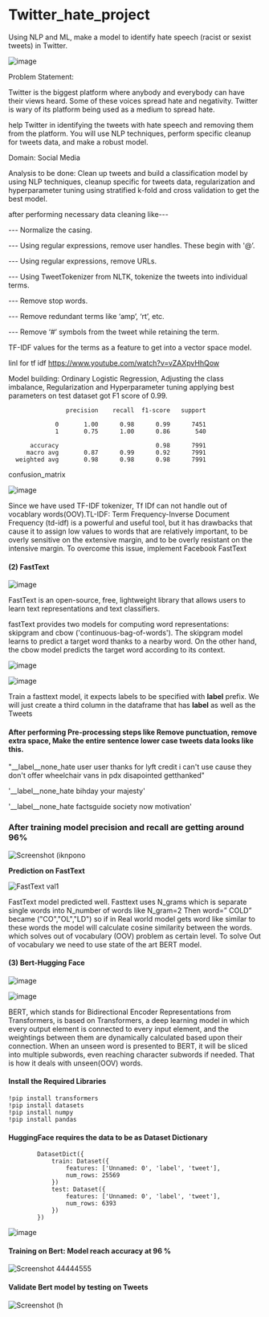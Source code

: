 # Twitter_hate_project

Using NLP and ML, make a model to identify hate speech (racist or sexist tweets) in Twitter.

![image](https://user-images.githubusercontent.com/94167271/234070679-933f1193-1438-4818-a79a-4ab0997b5014.png)


Problem Statement: 

Twitter is the biggest platform where anybody and everybody can have their views heard. Some of these voices spread hate and negativity. Twitter is wary of its platform being used as a medium  to spread hate. 

help Twitter in identifying the tweets with hate speech and removing them from the platform. You will use NLP techniques, perform specific cleanup for tweets data, and make a robust model.

Domain: Social Media

Analysis to be done: Clean up tweets and build a classification model by using NLP techniques, cleanup specific for tweets data, regularization and hyperparameter tuning using stratified k-fold and cross validation to get the best model.


after performing necessary data cleaning like---

--- Normalize the casing.

--- Using regular expressions, remove user handles. These begin with '@’.

--- Using regular expressions, remove URLs.

--- Using TweetTokenizer from NLTK, tokenize the tweets into individual terms.

--- Remove stop words.

--- Remove redundant terms like ‘amp’, ‘rt’, etc.

--- Remove ‘#’ symbols from the tweet while retaining the term.

TF-IDF values for the terms as a feature to get into a vector space model.

linl for tf idf https://www.youtube.com/watch?v=vZAXpvHhQow

Model building: Ordinary Logistic Regression, Adjusting the class imbalance, Regularization and Hyperparameter tuning applying best parameters on test dataset got F1 score of 0.99.


                    precision    recall  f1-score   support

                 0       1.00      0.98      0.99      7451
                 1       0.75      1.00      0.86       540

          accuracy                           0.98      7991
         macro avg       0.87      0.99      0.92      7991
      weighted avg       0.98      0.98      0.98      7991



confusion_matrix

![image](https://user-images.githubusercontent.com/94167271/189967508-5a85797c-29ac-4afd-ad93-861c19f79878.png)

Since we have used TF-IDF tokenizer, Tf IDf can not handle out of vocablary words(OOV).TL-IDF: Term Frequency-Inverse Document Frequency (td-idf) is a powerful and useful tool, but it has drawbacks that cause it to assign low values to words that are relatively important, to be overly sensitive on the extensive margin, and to be overly resistant on the intensive margin. To overcome this issue, implement Facebook FastText 

#### (2) FastText

![image](https://user-images.githubusercontent.com/94167271/210103669-08c4ffbd-4562-47c6-b0c9-18b05861c0f1.png)

FastText is an open-source, free, lightweight library that allows users to learn text representations and text classifiers.

fastText provides two models for computing word representations: skipgram and cbow ('continuous-bag-of-words'). The skipgram model learns to predict a target word thanks to a nearby word. On the other hand, the cbow model predicts the target word according to its context.


![image](https://user-images.githubusercontent.com/94167271/216078560-ce7d47f8-238a-42be-89af-69d94a3d4732.png)

![image](https://user-images.githubusercontent.com/94167271/216078092-27405027-c55f-416b-8047-11db9e88218f.png)

Train a fasttext model, it expects labels to be specified with __label__ prefix. We will just create a third column in the dataframe that has __label__ as well as the Tweets

 
#### After performing Pre-processing steps like Remove punctuation, remove extra space, Make the entire sentence lower case tweets data looks like this.
  
"__label__none_hate user user thanks for lyft credit i can't use cause they don't offer wheelchair vans in pdx disapointed getthanked"

'__label__none_hate bihday your majesty'

'__label__none_hate factsguide society now motivation'

### After training model  precision and recall are getting around 96%

![Screenshot (iknpono](https://user-images.githubusercontent.com/94167271/210107645-b0efe9ae-67d9-4bbc-b839-e417a2fec816.png)


****Prediction on FastText****

![FastText val1](https://user-images.githubusercontent.com/94167271/210106374-611ba325-086a-4a07-815b-5e5630bde18a.png)


FastText model predicted well. Fasttext uses N_grams which is separate single words into N_number of words like N_gram=2 Then word=” COLD” became ("CO","OL","LD") so if in Real world model gets word like similar to these words the model will calculate cosine similarity between the words. which solves out of vocabulary (OOV) problem as certain level. To solve Out of vocabulary we need to use state of the art BERT model.

#### (3) Bert-Hugging Face 

![image](https://user-images.githubusercontent.com/94167271/216076283-fbbbe926-18f5-4511-9874-7b86041489ef.png)


![image](https://user-images.githubusercontent.com/94167271/212979447-67b2c8bd-070f-4de0-83b7-27f59d756f94.png)

BERT, which stands for Bidirectional Encoder Representations from Transformers, is based on Transformers, a deep learning model in which every output element is connected to every input element, and the weightings between them are dynamically calculated based upon their connection. When an unseen word is presented to BERT, it will be sliced into multiple subwords, even reaching character subwords if needed. That is how it deals with unseen(OOV) words.


 #### Install the Required Libraries
 
    !pip install transformers
    !pip install datasets
    !pip install numpy
    !pip install pandas



#### HuggingFace requires the data to be as Dataset Dictionary


            DatasetDict({
                train: Dataset({
                    features: ['Unnamed: 0', 'label', 'tweet'],
                    num_rows: 25569
                })
                test: Dataset({
                    features: ['Unnamed: 0', 'label', 'tweet'],
                    num_rows: 6393
                })
            })

![image](https://user-images.githubusercontent.com/94167271/216073219-f3445341-aa68-4548-8a48-1f55abc29acd.png)

#### Training on Bert: Model reach accuracy at 96 %

![Screenshot 44444555](https://user-images.githubusercontent.com/94167271/210153566-090bc95a-61e5-4e39-aa01-da56d41bb5f1.png)
  
#### Validate Bert model by testing on Tweets

![Screenshot (h](https://user-images.githubusercontent.com/94167271/210153323-5b6e683f-7367-4869-9c2e-cd405e2b36af.png)



